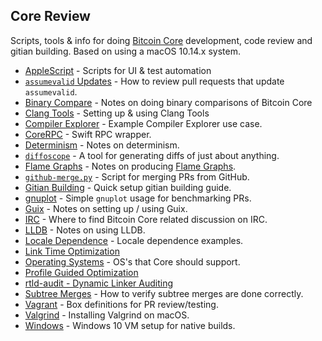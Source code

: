## Core Review
Scripts, tools & info for doing [Bitcoin Core](https://github.com/bitcoin/bitcoin) development, code review and gitian building. Based on using a macOS 10.14.x system.

- [AppleScript](/applescript/README.md) - Scripts for UI & test automation
- [`assumevalid` Updates](update-assumevalid.md) - How to review pull requests that update `assumevalid`.
- [Binary Compare](binary-compare.md) - Notes on doing binary comparisons of Bitcoin Core
- [Clang Tools](clang-tools.md) - Setting up & using Clang Tools
- [Compiler Explorer](compiler-explorer.md) - Example Compiler Explorer use case.
- [CoreRPC](https://github.com/fanquake/CoreRPC) - Swift RPC wrapper.
- [Determinism](determinism.md) - Notes on determinism.
- [`diffoscope`](diffoscope.md) - A tool for generating diffs of just about anything.
- [Flame Graphs](/flamegraph/README.md) - Notes on producing [Flame Graphs](https://github.com/brendangregg/FlameGraph).
- [`github-merge.py`](github-merge.md) - Script for merging PRs from GitHub.
- [Gitian Building](/gitian-building/) - Quick setup gitian building guide.
- [gnuplot](gnuplot/README.md) - Simple `gnuplot` usage for benchmarking PRs.
- [Guix](guix/README.md) - Notes on setting up / using Guix.
- [IRC](irc.md) - Where to find Bitcoin Core related discussion on IRC.
- [LLDB](lldb.md) - Notes on using LLDB.
- [Locale Dependence](/locale-dependence/) - Locale dependence examples.
- [Link Time Optimization](lto.md)
- [Operating Systems](operating-systems.md) - OS's that Core should support.
- [Profile Guided Optimization](pgo.md)
- [rtld-audit - Dynamic Linker Auditing](/rtld/)
- [Subtree Merges](subtree-merge.md) - How to verify subtree merges are done correctly.
- [Vagrant](/vagrant) - Box definitions for PR review/testing.
- [Valgrind](valgrind.md) - Installing Valgrind on macOS.
- [Windows](windows.md) - Windows 10 VM setup for native builds.
